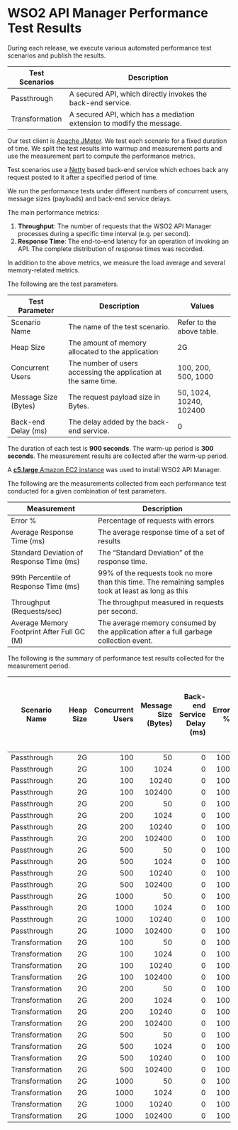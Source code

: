 # WSO2 API Manager Performance Test Results

During each release, we execute various automated performance test scenarios and publish the results.

| Test Scenarios | Description |
| --- | --- |
| Passthrough | A secured API, which directly invokes the back-end service. |
| Transformation | A secured API, which has a mediation extension to modify the message. |

Our test client is [Apache JMeter](https://jmeter.apache.org/index.html). We test each scenario for a fixed duration of
time. We split the test results into warmup and measurement parts and use the measurement part to compute the
performance metrics.

Test scenarios use a [Netty](https://netty.io/) based back-end service which echoes back any request
posted to it after a specified period of time.

We run the performance tests under different numbers of concurrent users, message sizes (payloads) and back-end service
delays.

The main performance metrics:

1. **Throughput**: The number of requests that the WSO2 API Manager processes during a specific time interval (e.g. per second).
2. **Response Time**: The end-to-end latency for an operation of invoking an API. The complete distribution of response times was recorded.

In addition to the above metrics, we measure the load average and several memory-related metrics.

The following are the test parameters.

| Test Parameter | Description | Values |
| --- | --- | --- |
| Scenario Name | The name of the test scenario. | Refer to the above table. |
| Heap Size | The amount of memory allocated to the application | 2G |
| Concurrent Users | The number of users accessing the application at the same time. | 100, 200, 500, 1000 |
| Message Size (Bytes) | The request payload size in Bytes. | 50, 1024, 10240, 102400 |
| Back-end Delay (ms) | The delay added by the back-end service. | 0 |

The duration of each test is **900 seconds**. The warm-up period is **300 seconds**.
The measurement results are collected after the warm-up period.

A [**c5.large** Amazon EC2 instance](https://aws.amazon.com/ec2/instance-types/) was used to install WSO2 API Manager.

The following are the measurements collected from each performance test conducted for a given combination of
test parameters.

| Measurement | Description |
| --- | --- |
| Error % | Percentage of requests with errors |
| Average Response Time (ms) | The average response time of a set of results |
| Standard Deviation of Response Time (ms) | The “Standard Deviation” of the response time. |
| 99th Percentile of Response Time (ms) | 99% of the requests took no more than this time. The remaining samples took at least as long as this |
| Throughput (Requests/sec) | The throughput measured in requests per second. |
| Average Memory Footprint After Full GC (M) | The average memory consumed by the application after a full garbage collection event. |

The following is the summary of performance test results collected for the measurement period.

|  Scenario Name | Heap Size | Concurrent Users | Message Size (Bytes) | Back-end Service Delay (ms) | Error % | Throughput (Requests/sec) | Average Response Time (ms) | Standard Deviation of Response Time (ms) | 99th Percentile of Response Time (ms) | WSO2 API Manager GC Throughput (%) | Average WSO2 API Manager Memory Footprint After Full GC (M) |
|---|---:|---:|---:|---:|---:|---:|---:|---:|---:|---:|---:|
|  Passthrough | 2G | 100 | 50 | 0 | 100 | 10344.21 | 8 | 13.35 | 43 | 99.83 |  |
|  Passthrough | 2G | 100 | 1024 | 0 | 100 | 8022.73 | 10.77 | 320.19 | 45 | 99.61 |  |
|  Passthrough | 2G | 100 | 10240 | 0 | 100 | 10515.28 | 7.78 | 53.71 | 41 | 99.4 |  |
|  Passthrough | 2G | 100 | 102400 | 0 | 100 | 11875.76 | 6.7 | 5.22 | 27 | 99.74 |  |
|  Passthrough | 2G | 200 | 50 | 0 | 100 | 7676.37 | 22.18 | 518.67 | 94 | 99.69 |  |
|  Passthrough | 2G | 200 | 1024 | 0 | 100 | 8815.38 | 18.58 | 238.8 | 91 | 99.78 |  |
|  Passthrough | 2G | 200 | 10240 | 0 | 100 | 10379.59 | 15.04 | 119.2 | 85 | 99.89 |  |
|  Passthrough | 2G | 200 | 102400 | 0 | 100 | 9066.86 | 17.65 | 531.54 | 71 | 99.72 |  |
|  Passthrough | 2G | 500 | 50 | 0 | 100 | 7259.99 | 56.96 | 401.27 | 232 | 99.78 |  |
|  Passthrough | 2G | 500 | 1024 | 0 | 100 | 9586.38 | 38.62 | 78.78 | 202 | 99.72 |  |
|  Passthrough | 2G | 500 | 10240 | 0 | 100 | 8902.55 | 42.01 | 456.42 | 202 | 99.69 |  |
|  Passthrough | 2G | 500 | 102400 | 0 | 100 | 9420.76 | 33.06 | 142.67 | 177 | 99.57 |  |
|  Passthrough | 2G | 1000 | 50 | 0 | 100 | 9428.39 | 64.29 | 129.28 | 395 | 99.72 |  |
|  Passthrough | 2G | 1000 | 1024 | 0 | 100 | 7081.78 | 98.52 | 1854.31 | 393 | 99.64 |  |
|  Passthrough | 2G | 1000 | 10240 | 0 | 100 | 9181.84 | 64.14 | 765.42 | 379 | 99.78 |  |
|  Passthrough | 2G | 1000 | 102400 | 0 | 100 | 9263.56 | 56.82 | 579.25 | 377 | 99.74 |  |
|  Transformation | 2G | 100 | 50 | 0 | 100 | 9117.32 | 9.21 | 323.12 | 37 | 99.68 |  |
|  Transformation | 2G | 100 | 1024 | 0 | 100 | 9753.35 | 8.51 | 197.36 | 35 | 99.83 |  |
|  Transformation | 2G | 100 | 10240 | 0 | 100 | 9298.76 | 8.05 | 160.63 | 29 | 99.54 |  |
|  Transformation | 2G | 100 | 102400 | 0 | 100 | 11507.07 | 6.92 | 5.35 | 27 | 99.77 |  |
|  Transformation | 2G | 200 | 50 | 0 | 100 | 9408.14 | 17.1 | 222.65 | 83 | 99.74 |  |
|  Transformation | 2G | 200 | 1024 | 0 | 100 | 9077.17 | 17.78 | 458.56 | 76 | 99.66 |  |
|  Transformation | 2G | 200 | 10240 | 0 | 100 | 10069.72 | 15.68 | 141.76 | 85 | 99.62 |  |
|  Transformation | 2G | 200 | 102400 | 0 | 100 | 11231.53 | 13.72 | 14.19 | 70 | 99.72 |  |
|  Transformation | 2G | 500 | 50 | 0 | 100 | 7691.08 | 51.93 | 565.49 | 214 | 99.79 |  |
|  Transformation | 2G | 500 | 1024 | 0 | 100 | 30.73 | 11754.67 | 79046.53 | 602111 | 99.71 |  |
|  Transformation | 2G | 500 | 10240 | 0 | 100 | 10677.05 | 33.31 | 41.17 | 200 | 99.68 |  |
|  Transformation | 2G | 500 | 102400 | 0 | 100 | 1625.21 | 75.88 | 3135.3 | 200 | 99.78 |  |
|  Transformation | 2G | 1000 | 50 | 0 | 100 | 3624.08 | 235.14 | 5261.99 | 439 | 99.77 |  |
|  Transformation | 2G | 1000 | 1024 | 0 | 100 | 9280.91 | 60.1 | 601.22 | 397 | 99.87 |  |
|  Transformation | 2G | 1000 | 10240 | 0 | 100 | 8717.94 | 72.35 | 1079.7 | 421 | 99.75 |  |
|  Transformation | 2G | 1000 | 102400 | 0 | 100 | 10756.26 | 51.96 | 80.12 | 389 | 99.74 |  |
